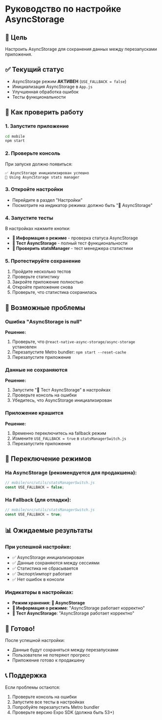 # Руководство по настройке AsyncStorage

## 🎯 Цель
Настроить AsyncStorage для сохранения данных между перезапусками приложения.

## ✅ Текущий статус
- AsyncStorage режим **АКТИВЕН** (`USE_FALLBACK = false`)
- Инициализация AsyncStorage в `App.js`
- Улучшенная обработка ошибок
- Тесты функциональности

## 🔧 Как проверить работу

### 1. Запустите приложение
```bash
cd mobile
npm start
```

### 2. Проверьте консоль
При запуске должно появиться:
```
✅ AsyncStorage инициализирован успешно
📱 Using AsyncStorage stats manager
```

### 3. Откройте настройки
- Перейдите в раздел "Настройки"
- Посмотрите на индикатор режима: должно быть "💾 AsyncStorage"

### 4. Запустите тесты
В настройках нажмите кнопки:
- **🔧 Информация о режиме** - проверка статуса AsyncStorage
- **💾 Тест AsyncStorage** - полный тест функциональности
- **🧪 Проверить statsManager** - тест менеджера статистики

### 5. Протестируйте сохранение
1. Пройдите несколько тестов
2. Проверьте статистику
3. Закройте приложение полностью
4. Откройте приложение снова
5. Проверьте, что статистика сохранилась

## 🚨 Возможные проблемы

### Ошибка "AsyncStorage is null"
**Решение:**
1. Проверьте, что `@react-native-async-storage/async-storage` установлен
2. Перезапустите Metro bundler: `npm start --reset-cache`
3. Перезапустите приложение

### Данные не сохраняются
**Решение:**
1. Запустите "💾 Тест AsyncStorage" в настройках
2. Проверьте консоль на ошибки
3. Убедитесь, что AsyncStorage инициализирован

### Приложение крашится
**Решение:**
1. Временно переключитесь на fallback режим
2. Измените `USE_FALLBACK = true` в `statsManagerSwitch.js`
3. Перезапустите приложение

## 🔄 Переключение режимов

### На AsyncStorage (рекомендуется для продакшена):
```javascript
// mobile/src/utils/statsManagerSwitch.js
const USE_FALLBACK = false;
```

### На Fallback (для отладки):
```javascript
// mobile/src/utils/statsManagerSwitch.js
const USE_FALLBACK = true;
```

## 📊 Ожидаемые результаты

### При успешной настройке:
- ✅ AsyncStorage инициализирован
- ✅ Данные сохраняются между сессиями
- ✅ Статистика не сбрасывается
- ✅ Экспорт/импорт работает
- ✅ Нет ошибок в консоли

### Индикаторы в настройках:
- **Режим хранения: 💾 AsyncStorage**
- **🔧 Информация о режиме**: "AsyncStorage работает корректно"
- **💾 Тест AsyncStorage**: "AsyncStorage работает корректно"

## 🎉 Готово!

После успешной настройки:
- Данные будут сохраняться между перезапусками
- Пользователи не потеряют прогресс
- Приложение готово к продакшену

## 📞 Поддержка

Если проблемы остаются:
1. Проверьте консоль на ошибки
2. Запустите все тесты в настройках
3. Попробуйте перезапустить Metro bundler
4. Проверьте версию Expo SDK (должна быть 53+)


